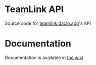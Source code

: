 # TeamLink API

Source code for [teamlink.dacio.app](https://teamlink.dacio.app)'s API

# Documentation

Documentation is available in [the wiki](https://github.com/DacioRomero/TeamLink-API/wiki)
